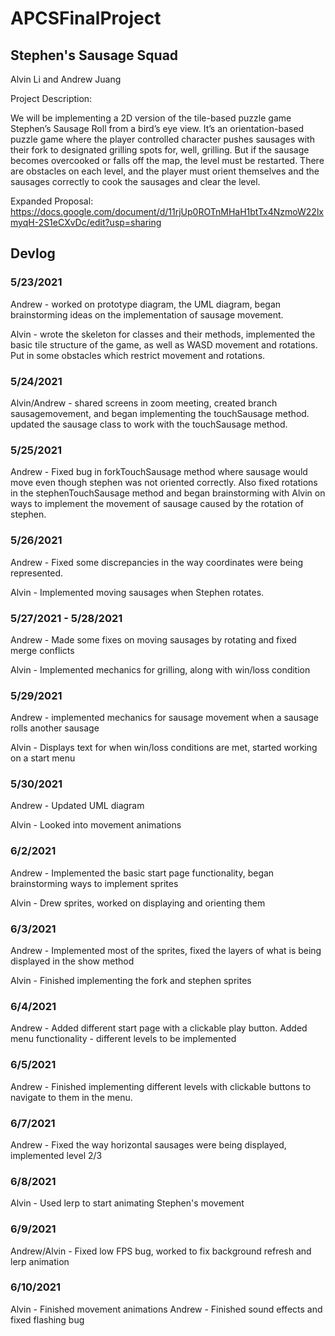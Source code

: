 # APCSFinalProject
## Stephen's Sausage Squad

Alvin Li and Andrew Juang

Project Description:

We will be implementing a 2D version of the tile-based puzzle game Stephen’s Sausage Roll from a bird’s eye view. It’s an orientation-based puzzle game where the player controlled character pushes sausages with their fork to designated grilling spots for, well, grilling. But if the sausage becomes overcooked or falls off the map, the level must be restarted. There are obstacles on each level, and the player must orient themselves and the sausages correctly to cook the sausages and clear the level.


Expanded Proposal:
https://docs.google.com/document/d/11rjUp0ROTnMHaH1btTx4NzmoW22lxmyqH-2S1eCXvDc/edit?usp=sharing

## Devlog

### 5/23/2021
Andrew - worked on prototype diagram, the UML diagram, began brainstorming ideas on the implementation of sausage movement. 

Alvin - wrote the skeleton for classes and their methods, implemented the basic tile structure of the game, as well as WASD movement and rotations. Put in some obstacles which restrict movement and rotations.

### 5/24/2021
Alvin/Andrew - shared screens in zoom meeting, created branch sausagemovement, and began implementing the touchSausage method. updated the sausage class to work with the touchSausage method. 

### 5/25/2021
Andrew - Fixed bug in forkTouchSausage method where sausage would move even though stephen was not oriented correctly. Also fixed rotations in the stephenTouchSausage method and began brainstorming with Alvin on ways to implement the movement of sausage caused by the rotation of stephen. 

### 5/26/2021
Andrew - Fixed some discrepancies in the way coordinates were being represented.

Alvin - Implemented moving sausages when Stephen rotates.

### 5/27/2021 - 5/28/2021
Andrew - Made some fixes on moving sausages by rotating and fixed merge conflicts

Alvin - Implemented mechanics for grilling, along with win/loss condition

### 5/29/2021
Andrew - implemented mechanics for sausage movement when a sausage rolls another sausage

Alvin - Displays text for when win/loss conditions are met, started working on a start menu

### 5/30/2021
Andrew - Updated UML diagram 

Alvin - Looked into movement animations 

### 6/2/2021
Andrew - Implemented the basic start page functionality, began brainstorming ways to implement sprites 

Alvin - Drew sprites, worked on displaying and orienting them

### 6/3/2021
Andrew - Implemented most of the sprites, fixed the layers of what is being displayed in the show method

Alvin - Finished implementing the fork and stephen sprites

### 6/4/2021
Andrew - Added different start page with a clickable play button. Added menu functionality - different levels to be implemented 

### 6/5/2021
Andrew - Finished implementing different levels with clickable buttons to navigate to them in the menu. 

### 6/7/2021
Andrew - Fixed the way horizontal sausages were being displayed, implemented level 2/3

### 6/8/2021
Alvin - Used lerp to start animating Stephen's movement

### 6/9/2021
Andrew/Alvin - Fixed low FPS bug, worked to fix background refresh and lerp animation 

### 6/10/2021
Alvin - Finished movement animations
Andrew - Finished sound effects and fixed flashing bug
